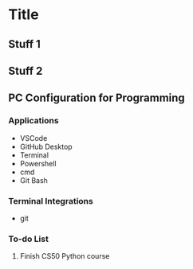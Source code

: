 # Title

## Stuff 1

## Stuff 2

## PC Configuration for Programming

### Applications

- VSCode
- GitHub Desktop
- Terminal
- Powershell
- cmd
- Git Bash

### Terminal Integrations

- git

### To-do List

1. Finish CS50 Python course
